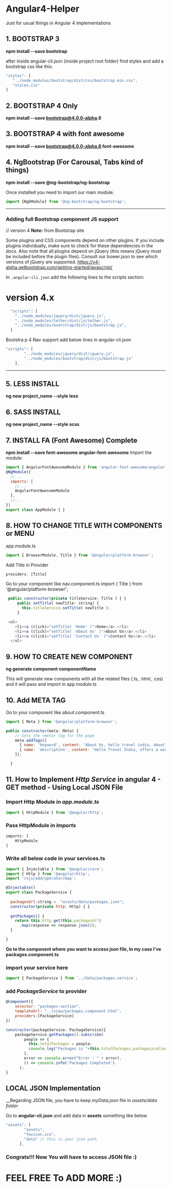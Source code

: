 # Angular4-Helper
Just for usual things in Angular 4 implementations

## 1.	BOOTSTRAP 3 
 __npm install --save bootstrap__


after inside angular-cli.json (inside project root folder) find styles and add a bootstrap css like this:

```javascript 
"styles": [
   "../node_modules/bootstrap/dist/css/bootstrap.min.css",
   "styles.css"
]
```


## 2.	BOOTSTRAP 4 Only
__npm install --save bootstrap@4.0.0-alpha.6__

## 3.	BOOTSTRAP 4 with font awesome
__npm install --save bootstrap@4.0.0-alpha.6 font-awesome__
 

## 4. NgBootstrap (For Carousal, Tabs kind of things)

__npm install --save @ng-bootstrap/ng-bootstrap__

Once installed you need to import our main module.

```javascript
import {NgbModule} from '@ng-bootstrap/ng-bootstrap';
```

-----------------------------------------------------------
### Adding full Bootstrap component JS support
// version 4
**Note:** from Bootstrap site 
  
Some plugins and CSS components depend on other plugins. If you include plugins individually, 
make sure to check for these dependencies in the docs. Also note that all plugins depend on 
jQuery (this means jQuery must be included before the plugin files).
Consult our bower.json to see which versions of jQuery are supported.
https://v4-alpha.getbootstrap.com/getting-started/javascript/

In `.angular-cli.json` add the following lines to the scripts section:

# version 4.x
```javascript
  "scripts": [
  	"../node_modules/jquery/dist/jquery.js",
    "../node_modules/tether/dist/js/tether.js",
    "../node_modules/bootstrap/dist/js/bootstrap.js",
  ]
```
Bootstra p 4 Nav  support add below lines in angular-cli.json
```javascript
"scripts": [
        "../node_modules/jquery/dist/jquery.js",
        "../node_modules/bootstrap/dist/js/bootstrap.js"
	],
```

-----------------------------------------------------


	
## 5. LESS INSTALL
__ng new project_name --style less__

## 6. SASS INSTALL
__ng new project_name --style scss__


## 7. INSTALL FA (Font Awesome) Complete
 __npm install --save font-awesome angular-font-awesome__
 Import the module:
```javascript
import { AngularFontAwesomeModule } from 'angular-font-awesome/angular-font-awesome';
@NgModule({
  //...
  imports: [
    //...
    AngularFontAwesomeModule
  ],
  //...
})
export class AppModule { }
```




## 8. HOW TO CHANGE TITLE WITH COMPONENTS or MENU

app.module.ts
```javascript
import { BrowserModule, Title } from '@angular/platform-browser';
```

Add Title in Provider
```javascript
providers: [Title]
```

Go to your component like nav.component.ts
import { Title }     from '@angular/platform-browser';

```javascript
 public constructor(private titleService: Title ) { }
     public setTitle( newTitle: string) {
       this.titleService.setTitle( newTitle );
     }

 <ul>
    <li><a (click)="setTitle( 'Home' )">Home</a>.</li>
    <li><a (click)="setTitle( 'About Us' )">About Us</a>.</li>
    <li><a (click)="setTitle( 'Contact Us' )">Contact Us</a>.</li>
  </ul>
 ```


## 9. HOW TO CREATE NEW COMPONENT
__ng generate component componentName__

This will generate new components with all the related files (.ts, .html, .css) and it will pass and import in app.module.ts


## 10. Add META TAG

Go to your component like about.component.ts
```javascript
import { Meta } from '@angular/platform-browser';

public constructor(meta: Meta) {
    // Sets the <meta> tag for the page
    meta.addTags([
      { name: 'keyword', content: 'About Us, hello travel india, about hello travel india' },
      { name: 'description', content: 'Hello Travel India, offers a wide range of destinations from the mainstream to the exotic ones.' },
    ]);

  }
```


## 11. How to Implement _Http Service_ in angular 4 - GET method - Using Local JSON File
### Import Http Module in _app.module.ts_
```javascript
import { HttpModule } from '@angular/http';
```

### Pass **HttpModule** in _Imports_
```javascript
imports: [
    HttpModule
]
```
### Write all below code in your services.ts
```javascript	
import { Injectable } from '@angular/core';
import { Http } from '@angular/http';
import 'rxjs/add/operator/map';

@Injectable()
export class PackageService {
 
  packagesUrl:string =  "assets/data/packages.json";
  constructor(private http: Http) { }
  
  getPackages() {
    return this.http.get(this.packagesUrl)
      .map(response => response.json());
  }

}
```
__Go to the component where you want to access json file, In my case I've packages.component.ts__
### import your service here
```javascript
import { PackageService } from '../data/packages.service';
```

### add _PackageService_ to provider
```javascript
@Component({
    selector: "packages-section",
    templateUrl: "../view/packages.component.html",
    providers:[PackageService]
})

constructor(packageService: PackageService){
	packageService.getPackages().subscribe(
		people => {
		  this.totalPackages = people;
		  console.log("Packages is "+this.totalPackages.packageLocation)
		},
		error => console.error("Error : " + error),
		() => console.info('Packages Completed')
	  );
}
```
## LOCAL JSON Implementation
__Regarding JSON file, you have to keep _myData.json_ file in _assets/data folder_

Go to **angular-cli.json** and add data in **assets** something like below
```javascript
"assets": [
        "assets",
        "favicon.ico",
        "data" // this is your json path
      ],
```

### Congrats!!! Now You will have to access JSON file :)


# FEEL FREE To ADD MORE :)
